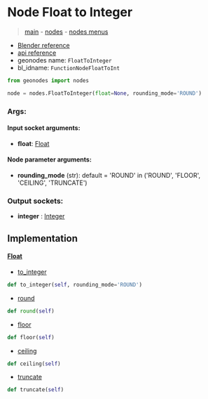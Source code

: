 # Node Float to Integer

> [main](../structure.md) - [nodes](nodes.md) - [nodes menus](nodes_menus.md)

- [Blender reference](https://docs.blender.org/manual/en/latest/modeling/geometry_nodes/utilities/float_to_integer.html)
- [api reference](https://docs.blender.org/api/current/bpy.types.FunctionNodeFloatToInt.html)
- geonodes name: `FloatToInteger`
- bl_idname: `FunctionNodeFloatToInt`

```python
from geonodes import nodes

node = nodes.FloatToInteger(float=None, rounding_mode='ROUND')
```

### Args:

#### Input socket arguments:

- **float**: [Float](Float.md)

#### Node parameter arguments:

- **rounding_mode** (str): default = 'ROUND' in ('ROUND', 'FLOOR', 'CEILING', 'TRUNCATE')

### Output sockets:

- **integer** : [Integer](Integer.md)

## Implementation

#### [Float](Float.md)

 - [to_integer](Float.md#to_integer)
  ```python
  def to_integer(self, rounding_mode='ROUND')
  ```

 - [round](Float.md#round)
  ```python
  def round(self)
  ```

 - [floor](Float.md#floor)
  ```python
  def floor(self)
  ```

 - [ceiling](Float.md#ceiling)
  ```python
  def ceiling(self)
  ```

 - [truncate](Float.md#truncate)
  ```python
  def truncate(self)
  ```

